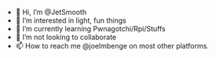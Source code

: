 - 👋 Hi, I’m @JetSmooth
- 👀 I’m interested in light, fun things
- 🌱 I’m currently learning Pwnagotchi/Rpi/Stuffs
- 💞️ I’m not looking to collaborate
- 📫 How to reach me @joelmbenge on most other platforms.

<!---
JetSmooth/JetSmooth is a ✨ special ✨ repository because its `README.md` (this file) appears on your GitHub profile.
You can click the Preview link to take a look at your changes.
--->
